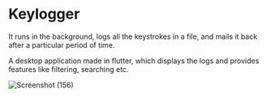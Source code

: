 # Keylogger

It runs in the background, logs all the keystrokes in a file, and mails it back after a particular period of time.

A desktop application made in flutter, which displays the logs and provides features like filtering, searching etc.

![Screenshot (156)](https://user-images.githubusercontent.com/72512986/122813735-eae82b00-d2f0-11eb-9c42-b965189ca2aa.png)
